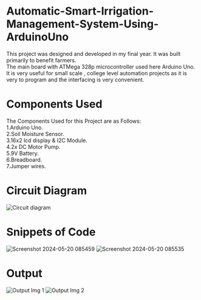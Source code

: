 # Automatic-Smart-Irrigation-Management-System-Using-ArduinoUno
This project was designed and developed in my final year. It was built primarily to benefit farmers.<br>The main board with ATMega 328p microcontroller used here Arduino Uno. It is very useful for small scale , college level automation projects as it is very to program and the interfacing is very convenient.
# Components Used
The Components Used for this Project are as Follows:<br>
1.Arduino Uno.<br>
2.Soil Moisture Sensor.<br>
3.16x2 lcd display & I2C Module.<br>
4.2x DC Motor Pump.<br>
5.9V Battery.<br>
6.Breadboard.<br>
7.Jumper wires.<br>
# Circuit Diagram
![Circuit diagram](https://github.com/santhoshkumar004/Automatic-Smart-Irrigation-Management-System-Using-ArduinoUno/assets/121855152/5264ed26-9e2e-4f5a-9f50-45237f20aea4)
# Snippets of Code
![Screenshot 2024-05-20 085459](https://github.com/santhoshkumar004/Automatic-Smart-Irrigation-Management-System-Using-ArduinoUno/assets/121855152/5c0f2038-ddad-433a-a9aa-bd3423cbf0ae)
![Screenshot 2024-05-20 085535](https://github.com/santhoshkumar004/Automatic-Smart-Irrigation-Management-System-Using-ArduinoUno/assets/121855152/cb6219bd-c971-44ef-afe6-96beec81b659)
# Output
![Output Img 1](https://github.com/santhoshkumar004/Automatic-Smart-Irrigation-Management-System-Using-ArduinoUno/assets/121855152/957f3d6f-7a81-492a-9041-d59ccff5ac3d)
![Output Img 2](https://github.com/santhoshkumar004/Automatic-Smart-Irrigation-Management-System-Using-ArduinoUno/assets/121855152/21197021-b6a7-4fcf-8721-8a5bbbb1fe6b)
